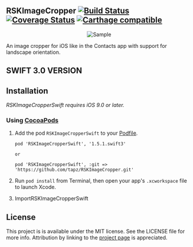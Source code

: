 ## RSKImageCropper [![Build Status](https://travis-ci.org/ruslanskorb/RSKImageCropper.svg)](https://travis-ci.org/ruslanskorb/RSKImageCropper) [![Coverage Status](https://coveralls.io/repos/ruslanskorb/RSKImageCropper/badge.svg)](https://coveralls.io/r/ruslanskorb/RSKImageCropper) [![Carthage compatible](https://img.shields.io/badge/Carthage-compatible-4BC51D.svg?style=flat)](https://github.com/ruslanskorb/RSKImageCropper)

<p align="center">
	<img src="Screenshot.png" alt="Sample">
</p>

An image cropper for iOS like in the Contacts app with support for landscape orientation.

## SWIFT 3.0 VERSION

## Installation
*RSKImageCropperSwift requires iOS 9.0 or later.*

### Using [CocoaPods](http://cocoapods.org)

1.  Add the pod `RSKImageCropperSwift` to your [Podfile](http://guides.cocoapods.org/using/the-podfile.html).

		pod 'RSKImageCropperSwift', '1.5.1.swift3'
		
		or

        pod 'RSKImageCropperSwift', :git => 'https://github.com/tapz/RSKImageCropper.git'

2.  Run `pod install` from Terminal, then open your app's `.xcworkspace` file to launch Xcode.
3.  ImportRSKImageCropperSwift

## License

This project is is available under the MIT license. See the LICENSE file for more info. Attribution by linking to the [project page](https://github.com/ruslanskorb/RSKImageCropper) is appreciated.
